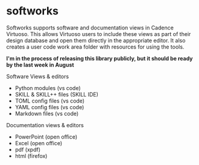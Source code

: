 # softworks
Softworks supports software and documentation views in Cadence Virtuoso.  This allows Virtuoso users to include these views as part of their design database and open them directly in the appropriate editor.  It also creates a user code work area folder with resources for using the tools.

**I'm in the process of releasing this library publicly, but it should be ready by the last week in August**

Software Views & editors
- Python modules (vs code)
- SKILL & SKILL++ files (SKILL IDE)
- TOML config files (vs code)
- YAML config files (vs code)
- Markdown files (vs code)

Documentation views & editors
- PowerPoint (open office)
- Excel (open office)
- pdf (xpdf)
- html (firefox)
